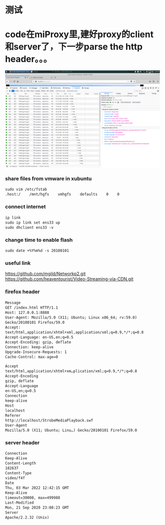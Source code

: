 # 测试
# code在miProxy里,建好proxy的client和server了，下一步parse the http header。。。

<img src="ss.png" title="firefox" alt=""/>  

### share files from vmware in xubuntu 
```
sudo vim /etc/fstab
.host:/    /mnt/hgfs    vmhgfs    defaults    0    0
```

### connect internet
``` 
ip link
sudo ip link set ens33 up
sudo dhclient ens33 -v
```

### change time to enable flash
```
sudo date +%Y%m%d -s 20180101
```

### useful link
https://github.com/mgild/Networkp2.git  
https://github.com/heaventourist/Video-Streaming-via-CDN.git

### firefox header
```
Message 
GET /index.html HTTP/1.1
Host: 127.0.0.1:8888
User-Agent: Mozilla/5.0 (X11; Ubuntu; Linux x86_64; rv:59.0) Gecko/20100101 Firefox/59.0
Accept: text/html,application/xhtml+xml,application/xml;q=0.9,*/*;q=0.8
Accept-Language: en-US,en;q=0.5
Accept-Encoding: gzip, deflate
Connection: keep-alive
Upgrade-Insecure-Requests: 1
Cache-Control: max-age=0
```
```
Accept	
text/html,application/xhtml+xm…plication/xml;q=0.9,*/*;q=0.8
Accept-Encoding	
gzip, deflate
Accept-Language	
en-US,en;q=0.5
Connection	
keep-alive
Host	
localhost
Referer	
http://localhost/StrobeMediaPlayback.swf
User-Agent	
Mozilla/5.0 (X11; Ubuntu; Linu…) Gecko/20100101 Firefox/59.0
```

### server header
```
Connection	
Keep-Alive
Content-Length	
182637
Content-Type	
video/f4f
Date	
Thu, 03 Mar 2022 12:42:15 GMT
Keep-Alive	
timeout=30000, max=499988
Last-Modified	
Mon, 21 Sep 2020 23:08:23 GMT
Server	
Apache/2.2.32 (Unix)
```


